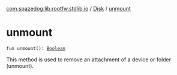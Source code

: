 [com.spazedog.lib.rootfw.stdlib.io](../index.md) / [Disk](index.md) / [unmount](.)

# unmount

`fun unmount(): `[`Boolean`](https://kotlinlang.org/api/latest/jvm/stdlib/kotlin/-boolean/index.html)

This method is used to remove an attachment of a device or folder (unmount).

